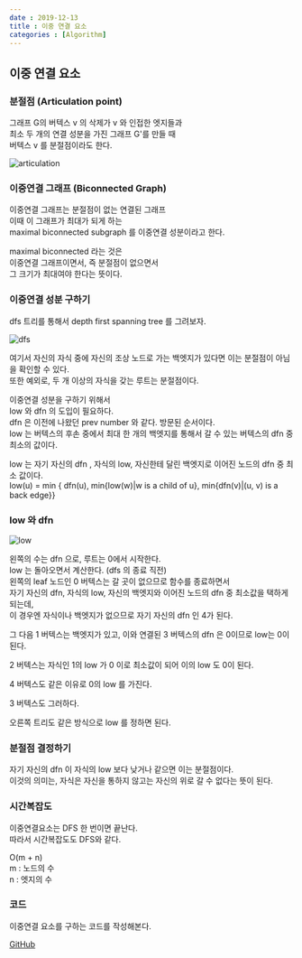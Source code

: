 ```yaml
---
date : 2019-12-13
title : 이중 연결 요소
categories : [Algorithm]
---
```


## 이중 연결 요소

### 분절점 (Articulation point)  

그래프 G의 버텍스 v 의 삭제가 v 와 인접한 엣지들과  
최소 두 개의 연결 성분을 가진 그래프 G'를 만들 때  
버텍스 v 를 분절점이라도 한다.  

![articulation](https://user-images.githubusercontent.com/22045424/70789200-e7a7e100-1dd5-11ea-99ee-5d155a8aac85.png)


### 이중연결 그래프 (Biconnected Graph)

이중연결 그래프는 분절점이 없는 연결된 그래프  
이때 이 그래프가 최대가 되게 하는  
maximal biconnected subgraph 를 이중연결 성분이라고 한다.  

maximal biconnected 라는 것은  
이중연결 그래프이면서, 즉 분절점이 없으면서  
그 크기가 최대여야 한다는 뜻이다.  


### 이중연결 성분 구하기

dfs 트리를 통해서 depth first spanning tree 를 그려보자.  

![dfs](https://user-images.githubusercontent.com/22045424/70797210-62c5c300-1de7-11ea-8899-313d2373d44a.png)

여기서 자신의 자식 중에 자신의 조상 노드로 가는 백엣지가 있다면 이는 분절점이 아님을 확인할 수 있다.  
또한 예외로, 두 개 이상의 자식을 갖는 루트는 분절점이다.  


이중연결 성분을 구하기 위해서  
low 와 dfn 의 도입이 필요하다.  
dfn 은 이전에 나왔던 prev number 와 같다. 방문된 순서이다.  
low 는 버텍스의 후손 중에서 최대 한 개의 백엣지를 통해서 갈 수 있는 버텍스의 dfn 중 최소의 값이다.  

low 는 자기 자신의 dfn , 자식의 low, 자신한테 달린 백엣지로 이어진 노드의 dfn 중 최소 값이다.  
low(u) = min { dfn(u), min{low(w)|w is a child of u}, min{dfn(v)|(u, v) is a back edge}}  

### low 와 dfn 

![low](https://user-images.githubusercontent.com/22045424/70797836-af5dce00-1de8-11ea-9ded-36db4e9f344a.png)

왼쪽의 수는 dfn 으로, 루트는 0에서 시작한다.  
low 는 돌아오면서 계산한다. (dfs 의 종료 직전)  
왼쪽의 leaf 노드인 0 버텍스는 갈 곳이 없으므로 함수를 종료하면서  
자기 자신의 dfn, 자식의 low, 자신의 백엣지와 이어진 노드의 dfn 중 최소값을 택하게 되는데,  
이 경우엔 자식이나 백엣지가 없으므로 자기 자신의 dfn 인 4가 된다.  

그 다음 1 버텍스는 백엣지가 있고, 이와 연결된 3 버텍스의 dfn 은 0이므로 low는 0이 된다.  

2 버텍스는 자식인 1의 low 가 0 이로 최소값이 되어 이의 low 도 0이 된다.  

4 버텍스도 같은 이유로 0의 low 를 가진다.  

3 버텍스도 그러하다.  

오른쪽 트리도 같은 방식으로 low 를 정하면 된다.  


### 분절점 결정하기

자기 자신의 dfn 이 자식의 low 보다 낮거나 같으면 이는 분절점이다.  
이것의 의미는, 자식은 자신을 통하지 않고는 자신의 위로 갈 수 없다는 뜻이 된다.  

### 시간복잡도

이중연결요소는 DFS 한 번이면 끝난다.  
따라서 시간복잡도도 DFS와 같다.  

O(m + n)  
m : 노드의 수  
n : 엣지의 수  

### 코드

이중연결 요소를 구하는 코드를 작성해본다.  

[GitHub](https://github.com/jkjan/Algorithm/blob/master/Graph%20Algorithm/04.%20Biconnected%20Component/Biconnected%20Component.cpp)
